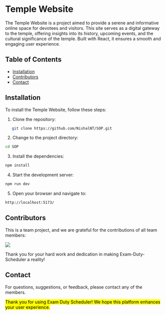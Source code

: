 # Temple Website

The Temple Website is a project aimed to provide a serene and informative online space for devotees and visitors. This site serves as a digital gateway to the temple, offering insights into its history, upcoming events, and the cultural significance of the temple. Built with React, it ensures a smooth and engaging user experience.

## Table of Contents

- [Installation](#installation)
- [Contributors](#contributors)
- [Contact](#contact)

## Installation

To install the Temple Website, follow these steps:

1. Clone the repository:
```bash
   git clone https://github.com/NishalNT/SOP.git
```
2. Change to the project directory:
```bash
cd SOP
```
3. Install the dependencies:
```bash
npm install
```
4. Start the development server:
```bash
npm run dev
```
5. Open your browser and navigate to:
```bash
http://localhost:5173/
```
## Contributors

This is a team project, and we are grateful for the contributions of all team members:

<a href="https://github.com/Mini-Project2024/SOP/graphs/contributors">
  <img src="https://contrib.rocks/image?repo=Mini-Project2024/SOP&nocache=1" />
</a>



Thank you for your hard work and dedication in making Exam-Duty-Scheduler a reality!

## Contact

For questions, suggestions, or feedback, please contact any of the members.

<mark>Thank you for using Exam Duty Scheduler! We hope this platform enhances your user experience.</mark>
